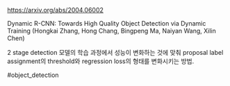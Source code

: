 https://arxiv.org/abs/2004.06002

Dynamic R-CNN: Towards High Quality Object Detection via Dynamic
  Training (Hongkai Zhang, Hong Chang, Bingpeng Ma, Naiyan Wang, Xilin Chen)

2 stage detection 모델의 학습 과정에서 성능이 변화하는 것에 맞춰 proposal label assignment의 threshold와 regression loss의 형태를 변화시키는 방법.

#object_detection 